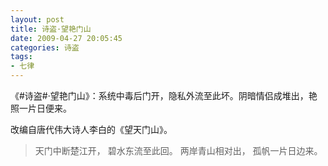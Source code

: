 ```yaml
---
layout: post
title: 诗盗·望艳门山
date: 2009-04-27 20:05:45
categories: 诗盗
tags:
- 七律
---
```

《#诗盗#·望艳门山》：系统中毒后门开，隐私外流至此坏。阴暗情侣成堆出，艳照一片日便来。

改编自唐代伟大诗人李白的《望天门山》。

> 天门中断楚江开，
> 碧水东流至此回。
> 两岸青山相对出，
> 孤帆一片日边来。
